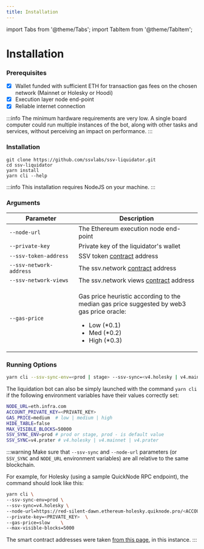 ```yaml
---
title: Installation
---
```


import Tabs from '@theme/Tabs';
import TabItem from '@theme/TabItem';

# Installation

### Prerequisites

* [x] Wallet funded with sufficient ETH for transaction gas fees on the chosen network (Mainnet or Holesky or Hoodi)
* [x] Execution layer node end-point
* [x] Reliable internet connection

:::info
The minimum hardware requirements are very low. A single board computer could run multiple instances of the bot, along with other tasks and services, without perceiving an impact on performance.
:::

### Installation

```git
git clone https://github.com/ssvlabs/ssv-liquidator.git
cd ssv-liquidator
yarn install
yarn cli --help
```

:::info
This installation requires NodeJS on your machine.
:::

### Arguments

<table><thead><tr><th width="230.29247910863506">Parameter</th><th width="466.2">Description</th></tr></thead><tbody><tr><td><code>--node-url</code></td><td>The Ethereum execution node end-point</td></tr><tr><td><code>--private-key</code></td><td>Private key of the liquidator's wallet</td></tr><tr><td><code>--ssv-token-address</code></td><td>SSV token <a href="../../developers/smart-contracts/#bhl3qnbkn7py-1">contract</a> address</td></tr><tr><td><code>--ssv-network-address</code></td><td>The ssv.network <a href="../../developers/smart-contracts/#bhl3qnbkn7py-1">contract</a> address</td></tr><tr><td><code>--ssv-network-views</code></td><td>The ssv.network views <a href="../../developers/smart-contracts/#bhl3qnbkn7py-1">contract</a> address</td></tr><tr><td><code>--gas-price</code></td><td><p>Gas price heuristic according to the median gas price suggested by web3 gas price oracle:</p><ul><li>Low (*0.1)</li><li>Med (*0.2)</li><li>High (*0.3)</li></ul></td></tr></tbody></table>

### Running Options

<Tabs>
  <TabItem value="cli" label="Option 1: Using CLI Arguments">

```sh
yarn cli --ssv-sync-env=<prod | stage> --ssv-sync=<v4.holesky | v4.mainnet | v4.prater> --node-url=<NODE_URL>  --private-key=<PRIVATE_KEY>  --gas-price=slow --max-visible-blocks=<MAX_BLOCKS>
```

  </TabItem>
  <TabItem value="env" label="Option 2: Using .ENV Variables">

The liquidation bot can also be simply launched with the command `yarn cli` if the following environment variables have their values correctly set:

```bash
NODE_URL=eth.infra.com 
ACCOUNT_PRIVATE_KEY=<PRIVATE_KEY>
GAS_PRICE=medium  # low | medium | high
HIDE_TABLE=false
MAX_VISIBLE_BLOCKS=50000
SSV_SYNC_ENV=prod # prod or stage, prod - is default value
SSV_SYNC=v4.prater # v4.holesky | v4.mainnet | v4.prater
```

  </TabItem>
</Tabs>

:::warning
Make sure that `--ssv-sync` and `--node-url` parameters (or `SSV_SYNC` and `NODE_URL` environment variables) are all relative to the same blockchain.

For example, for Holesky (using a sample QuickNode RPC endpoint), the command should look like this:

```sh
yarn cli \
--ssv-sync-env=prod \
--ssv-sync=v4.holesky \
--node-url=https://red-silent-dawn.ethereum-holesky.quiknode.pro/<ACCOUNT_ID>/  \
--private-key=<PRIVATE_KEY>  \
--gas-price=slow    \
--max-visible-blocks=5000
```

The smart contract addresses were taken [from this page](../../developers/smart-contracts/#holesky-testnet), in this instance.
:::
